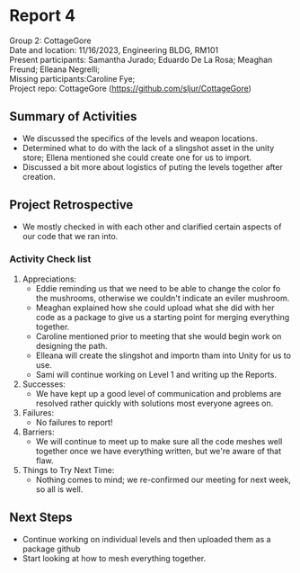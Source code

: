 # Report 4
Group 2: CottageGore<br>
Date and location: 11/16/2023, Engineering BLDG, RM101<br>
Present participants: Samantha Jurado; Eduardo De La Rosa; Meaghan Freund; Elleana Negrelli; <br>
Missing participants:Caroline Fye;<br>
Project repo: CottageGore (https://github.com/sljur/CottageGore)<br>

## Summary of Activities
 - We discussed the specifics of the levels and weapon locations.
 - Determined what to do with the lack of a slingshot asset in the unity store; Ellena mentioned she could create one for us to import.
 - Discussed a bit more about logistics of puting the levels together after creation.

## Project Retrospective
 - We mostly checked in with each other and clarified certain aspects of our code that we ran into.
### Activity Check list
1. Appreciations:
     - Eddie reminding us that we need to be able to change the color fo the mushrooms, otherwise we couldn't indicate an eviler mushroom.
     - Meaghan explained how she could upload what she did with her code as a package to give us a starting point for merging everything together.
     - Caroline mentioned prior to meeting that she would begin work on designing the path.
     - Elleana will create the slingshot and importn tham into Unity for us to use.
     - Sami will continue working on Level 1 and writing up the Reports.
2. Successes: 
    - We have kept up a good level of communication and problems are resolved rather quickly with solutions most everyone agrees on.
3. Failures:
    - No failures to report!
4. Barriers:
    - We will continue to meet up to make sure all the code meshes well together once we have everything written, but we're aware of that flaw.
5. Things to Try Next Time:
    - Nothing comes to mind; we re-confirmed our meeting for next week, so all is well.
     
## Next Steps
- Continue working on individual levels and then uploaded them as a package github
- Start looking at how to mesh everything together.
  
 
